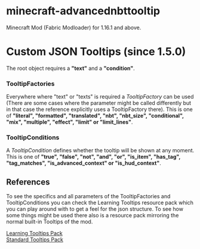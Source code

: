 ﻿# minecraft-advancednbttooltip
Minecraft Mod (Fabric Modloader) for 1.16.1 and above.

<h1>Custom JSON Tooltips (since 1.5.0)</h1>

The root object requires a <b>"text"</b> and a <b>"condition"</b>.<br>
<h3>TooltipFactories</h3>
Everywhere where "text" or "texts" is required a <i>TooltipFactory</i> can be used (There are some cases where the parameter might be called differently but in that case the reference explicitly uses a TooltipFactory there). This is one of <b>"literal", "formatted", "translated", "nbt", "nbt_size", "conditional", "mix", "multiple", "effect", "limit" or "limit_lines"</b>.<br>
<h3>TooltipConditions</h3>
A <i>TooltipCondition</i> defines whether the tooltip will be shown at any moment. This is one of <b>"true", "false", "not", "and", "or", "is_item", "has_tag", "tag_matches", "is_advanced_context" or "is_hud_context"</b>.<br> 

<h2>References</h2>

To see the specifics and all parameters of the TooltipFactories and TooltipConditions you can check the Learning Tooltips resource pack which you can play around with to get a feel for the json structure. To see how some things might be used there also is a resource pack mirroring the normal built-in Tooltips of the mod.<br>

[Learning Tooltips Pack](https://www.dropbox.com/s/jrmgt9birmzrppe/Learning-Tooltips.zip?dl=1 "Learning Tooltips Pack (Dropbox)")<br>
[Standard Tooltips Pack](https://www.dropbox.com/s/hrfne60k77bpjh7/Standard-Tooltips.zip?dl=1 "Standard Tooltips Pack (Dropbox)")
